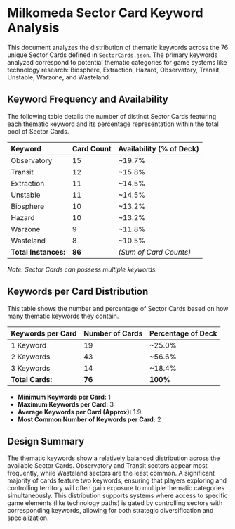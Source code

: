 # Milkomeda Sector Card Keyword Analysis

This document analyzes the distribution of thematic keywords across the 76 unique Sector Cards defined in `SectorCards.json`. The primary keywords analyzed correspond to potential thematic categories for game systems like technology research: Biosphere, Extraction, Hazard, Observatory, Transit, Unstable, Warzone, and Wasteland.

## Keyword Frequency and Availability

The following table details the number of distinct Sector Cards featuring each thematic keyword and its percentage representation within the total pool of Sector Cards.

| Keyword      | Card Count | Availability (% of Deck) |
| :----------- | :--------- | :----------------------- |
| Observatory  | 15         | ~19.7%                   |
| Transit      | 12         | ~15.8%                   |
| Extraction   | 11         | ~14.5%                   |
| Unstable     | 11         | ~14.5%                   |
| Biosphere    | 10         | ~13.2%                   |
| Hazard       | 10         | ~13.2%                   |
| Warzone      | 9          | ~11.8%                   |
| Wasteland    | 8          | ~10.5%                   |
| **Total Instances:** | **86**     | *(Sum of Card Counts)*   |

*Note: Sector Cards can possess multiple keywords.*

## Keywords per Card Distribution

This table shows the number and percentage of Sector Cards based on how many thematic keywords they contain.

| Keywords per Card | Number of Cards | Percentage of Deck |
| :---------------- | :-------------- | :----------------- |
| 1 Keyword         | 19              | ~25.0%             |
| 2 Keywords        | 43              | ~56.6%             |
| 3 Keywords        | 14              | ~18.4%             |
| **Total Cards:**  | **76**          | **100%**           |

* **Minimum Keywords per Card:** 1
* **Maximum Keywords per Card:** 3
* **Average Keywords per Card (Approx):** 1.9
* **Most Common Number of Keywords per Card:** 2

## Design Summary

The thematic keywords show a relatively balanced distribution across the available Sector Cards. Observatory and Transit sectors appear most frequently, while Wasteland sectors are the least common. A significant majority of cards feature two keywords, ensuring that players exploring and controlling territory will often gain exposure to multiple thematic categories simultaneously. This distribution supports systems where access to specific game elements (like technology paths) is gated by controlling sectors with corresponding keywords, allowing for both strategic diversification and specialization.
